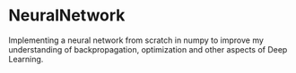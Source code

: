# NeuralNetwork
Implementing a neural network from scratch in numpy to improve my understanding of backpropagation, optimization and other aspects of Deep Learning.
